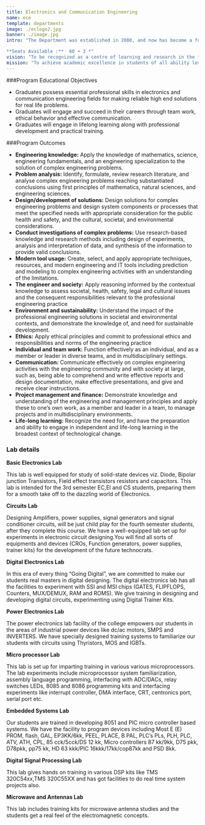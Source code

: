 ```yaml
---
title: Electronics and Communication Engineering
name: ece
template: departments
image: ./eclogo2.jpg
banner: ./image.jpg
intro: "The Department was established in 2000, and now has become a full-fledged department with advanced laboratory facilities to train the students to meet the current needs of the fast changing industrial scenario.

**Seats Available :**  60 + 3 *"
vision: "To be recognized as a centre of learning and research in the field of Electronics and Communication Engineering that produce high calibre engineers for the benefit of society."
mission: "To achieve academic excellence in students of all ability levels through periodically updated curriculum, collaborative ventures with industries and effective teaching learning process with an ambience of wholesome Knowledge, Humanity, Creativity & Innovation."
---
```


###Program Educational Objectives
- Graduates possess essential professional skills in electronics and communication engineering fields for making reliable high end solutions for real life problems.
- Graduates will engage and succeed in their careers through team work, ethical behavior and effective communication.
- Graduates will engage in lifelong learning along with professional development and practical training.

###Program Outcomes
- **Engineering knowledge:** Apply the knowledge of mathematics, science, engineering fundamentals, and an engineering specialization to the solution of complex engineering problems.
- **Problem analysis:** Identify, formulate, review research literature, and analyse complex engineering problems reaching substantiated conclusions using first principles of mathematics, natural sciences, and engineering sciences.
- **Design/development of solutions:** Design solutions for complex engineering problems and design system components or processes that meet the specified needs with appropriate consideration for the public health and safety, and the cultural, societal, and environmental considerations.
- **Conduct investigations of complex problems:** Use research-based knowledge and research methods including design of experiments, analysis and interpretation of data, and synthesis of the information to provide valid conclusions.
- **Modern tool usage:** Create, select, and apply appropriate techniques, resources, and modern engineering and IT tools including prediction and modeling to complex engineering activities with an understanding of the limitations.
- **The engineer and society:** Apply reasoning informed by the contextual knowledge to assess societal, health, safety, legal and cultural issues and the consequent responsibilities relevant to the professional engineering practice
- **Environment and sustainability:** Understand the impact of the professional engineering solutions in societal and environmental contexts, and demonstrate the knowledge of, and need for sustainable development.
- **Ethics:** Apply ethical principles and commit to professional ethics and responsibilities and norms of the engineering practice
- **Individual and team work:** Function effectively as an individual, and as a member or leader in diverse teams, and in multidisciplinary settings.
- **Communication:** Communicate effectively on complex engineering activities with the engineering community and with society at large, such as, being able to comprehend and write effective reports and design documentation, make effective presentations, and give and receive clear instructions.
- **Project management and finance:** Demonstrate knowledge and understanding of the engineering and management principles and apply these to one’s own work, as a member and leader in a team, to manage projects and in multidisciplinary environments.
- **Life-long learning:** Recognize the need for, and have the preparation and ability to engage in independent and life-long learning in the broadest context of technological change.

### Lab details

**Basic Electronics Lab**

This lab is well equipped for study of solid-state devices viz. Diode, Bipolar junction Transistors, Field effect transistors resistors and capacitors. This lab is intended for the 3rd semester EC,EI and CS students, preparing them for a smooth take off to the dazzling world of Electronics.

**Circuits Lab**

Designing Amplifiers, power supplies, signal generators and signal conditioner circuits, will be just child play for the fourth semester students, after they complete this course. We have a well-equipped lab set up for experiments in electronic circuit designing.You will find all sorts of equipments and devices (CROs, Function generators, power supplies, trainer kits) for the development of the future technocrats.

**Digital Electronics Lab**

In this era of every thing “Going Digital”, we are committed to make our students real masters in digital designing. The digital electronics lab has all the facilities to experiment with SSI and MSI chips (GATES, FLIPFLOPS, Counters, MUX/DEMUX, RAM and ROMS). We give training in designing and developing digital circuits, experimenting using Digital Trainer Kits.

**Power Electronics Lab**

The power electronics lab facility of the college empowers our students in the areas of industrial power devices like dc/ac motors, SMPS and INVERTERS. We have specially designed training systems to familiarize our students with circuits using Thyristors, MOS and IGBTs.

**Micro processor Lab**

This lab is set up for imparting training in various various microprocessors. The lab experiments include microprocessor system familiarization, assembly language programming, interfacing with ADC/DACs, relay switches LEDs, 8085 and 8086 programming kits and interfacing experiments like interrupt controller, DMA interface, CRT, centronics port, serial port etc.

**Embedded Systems Lab**

Our students are trained in developing 8051 and PIC micro controller based systems. We have the facility to program devices including Most E (E) PROM, flash, GAL, EP3KK/6kk, PEEL, PLACE, B PAL, PLC’s PLs, PLH, PLC, ATV, ATH, CPL, 85 cck/5cck/DS 12 kk, Micro controllers 87 kk/9kk, D75 pkk, D78pkk, pp75 kk, HD 63 kkk/PIC 16kkk/17kk/cop87kk and PSD 8kk.

**Digital Signal Processing Lab**

This lab gives hands on training in various DSP kits like TMS 320C54xx,TMS 320C55XX and has got facilities to do real time system projects also.

**Microwave and Antennas Lab**

This lab includes training kits for microwave antenna studies and the students get a real feel of the electromagnetic concepts.

